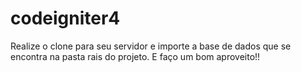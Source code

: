 # codeigniter4

Realize o clone para seu servidor e importe a base de dados que se encontra na pasta rais do projeto. E faço um bom aproveito!!
